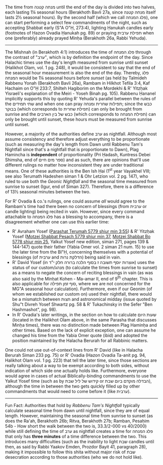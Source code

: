The time from מנחה קטנה until the end of the day is divided into two halves, each lasting 1¼ seasonal hours (Berakhoth Bavli 27a, since מנחה קטנה itself lasts 2½ seasonal hours). By the second half (which we call פלג המנחה), one can start performing a select few commandments of the night, such as accepting Shabbat early (S"A O"Ḥ, 273:4), lighting Ḥanukah candles early (footnotes of Ḥazon Ovadia Ḥanukah pg. 89) or praying תפילת ערבית when one (preferably) already prayed Minḥa (Berakhoth 26a, Rabbi Yehuda).

---

The Mishnah (in Berakhoth 4:1) introduces the time of פלג המנחה through the contrast of "ערב", which is by definition the endpoint of the day. Since Halachic times use the day's length measured from sunrise until sunset (Halikhot Olam, vol. 1 pg. 248), it would be consistent to say that the end of the seasonal hour measurement is also the end of the day. Thereby, פלג המנחה would be 1¼ seasonal hours before _sunset_ (as held by Talmideh Rabbenu Yonah (Berakhoth Bavli 26a), Rambam in Hilkhot Tefila 3:4, Kaf Hachaim on O"Ḥ 233:7, Shilteh Hagiborim on the Mordekhi & R' Yitzḥak Yisraeli's explanation of the Meiri - Yoseh Binah pg. 105). Rabbenu Ḥananel implicitly supports this by quoting R' Yehuda's parallel between the rules of the שתי תמידים and when one can pray תפילות שחרית ומנחה; since the כבש בבוקר (which corresponds to תפילת שחרית) can only be brought from sunrise and the כבש של בין הארבים (which corresponds to תפילת המנחה) can only be brought until sunset, these hours must be measured from sunrise until sunset.

However, a majority of the authorities define ערב as nightfall. Although most assume consistency and therefore adjust everything to be proportionate (such as measuring the day's length from Dawn until Rabbenu Tam's Nightfall since that's a nightfall that is proportionate to Dawn), Plag Hamincha is **independent** of proportionality (Pri Ḥadash, Kuntress Debei Shimsha, end of ספר מים חיים) and as such, there are opinions that'll use different rulings no matter how inconsistent they are under traditional means. One of these authorities is the Ben Ish Ḥai (1<sup>st</sup> year Vayakhel VIII; see also Terumath Hadeshen siman 1 & Ohr Letzion vol. 2 pg. 147), who ruled to use both the _Geonic Nightfall_ and the seasonal time measured from sunrise to sunset (Igur, end of Siman 327). Therefore, there is a difference of 13½ seasonal minutes between the two.

For R' Ovadia & co.'s rulings, one could assume *all* would agree to the Rambam's time had there been no concern of blessings (from ערבית or candle lighting) being recited in vain. However, since every command attachable to פלג המנחה has a blessing to accompany, there is a disagreement whether one can use this earlier time:

- R' Avraham Yosef ([Parashat Terumah 5779 shiur min 3:55](https://torahanytime.com/lectures/76371)) & R' Yitzḥak Yosef ([Motzei Shabbat Pesach 5779 shiur min 37](https://torahanytime.com/lectures/81670), [Motzei Shabbat Bo 5778 shiur min 25](https://torahanytime.com/lectures/55391), Yalkut Yosef new edition, siman 271, pages 139 & 144-147) quote their father (Yabia Omer vol. 2 siman 21 num. 15) to use the later time from the BI"Ḥ, concerning themselves with a potential of blessings (of ערבית and הדלקת נרות) being said in vain.
- R' David Yosef (in אוצרות יוסף תשובה ז בסוף הלכה ברורה חלק י"ד) uses the status of our custom/מנהג (to calculate the times from sunrise to sunset) as a means to negate the concern of reciting blessings in vain (as was also said by the Minḥat Kohen - Ma-amar II, end of 9<sup>th</sup> chapter. This is also applicable for סוף זמן תפילה, where we are not concerned for the MG"A seasonal hour calculation). Furthermore, even if our Geonim (of whom we established our custom on) used their nightfall, there would be a mismatch between חצות and astronomical midday (issue quoted by Shu"t Divreh Yosef Shwartz pg. 58 & R' Tukachinsky in the Sefer "Ben Hashmashot", pg. 98).
- In R' Ovadia's later writings, in the section on how to calculate שעות היום (located in the Halikhot Olam above, in the same Parasha that discusses Minḥa times), there was no distinction made between Plag Haminḥa and other times. Based on the lack of explicit exception, one can assume he changed his time from the Yabia Omer quote (ibid) and adopted the position maintained by the Halacha Berurah for all Rabbinic matters.

One could not use out-of-context lines from R' David (like in Halacha Berurah Siman 233 pg. 75) or R' Ovadia (Hazon Ovadia Ta-anit pg. 94, Halikhot Olam vol. 1 pg. 223) that tell the later time, since those sections are really talking about a way to be exempt according to both sides, without indication of which side one actually holds like. Furthermore, everyone would agree in cases of actual Biblically-binding commandments to use the Yalkut Yosef time (such as by קידוש של ליל שבת or הבדלה מוקדם ביום שבת), although the time in between the two gets quickly filled up by other commandments that would need to come before it (like ערבית).

---

Fun Fact: Authorities that hold by *Rabbenu Tam's Nightfall* typically calculate seasonal time from dawn until nightfall, since they are of equal length. However, maintaining the seasonal time from sunrise to sunset (as does the Ra'ah, Berakhoth 26b; Ritva, Berakhoth 27b; Ramban, Pesaḥim 54b - How short the walk between the two is, 33.3/2-000 vs 40/2000) while still defining the time of ערב as nightfall creates a time for פלג המנחה that only has **three minutes** of a time difference between the two. This introduces many difficulties (such as the inability to light שבת candles until then, as said by Rabbi Yaakov Emden, Prozdor Bayit 41, paragraph 28), making it impossible to follow this shita without major risk of שבת desecration according to those authorities (who we do not hold like).
